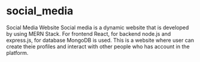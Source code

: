 # social_media
Social Media Website
Social media is a dynamic website that is developed by using MERN Stack.
For frontend React, for backend node.js and express.js, for database MongoDB is used.
This is a website where user can create theie profiles and interact with other people who has account in the platform.
